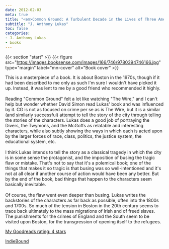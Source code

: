 ```yaml
---
date: 2012-02-03
meta: true
title: "<em>Common Ground: A Turbulent Decade in the Lives of Three American Families</em>"
subtitle: "J. Anthony Lukas"
toc: false
categories:
- J. Anthony Lukas
- books
---
```


{{< section "start" >}}
{{< figure src="https://images.booksense.com/images/166/746/9780394746166.jpg" type="margin" label="mn-cover" alt="Book cover" >}}

This is a masterpiece of a book. It is about Boston in the 1970s, though if it had been described to me only as such I'm sure I wouldn't have picked it up. Instead, it was lent to me by a good friend who recommended it highly.<br /><br />Reading "Common Ground" felt a lot like watching "The Wire," and I can't help but wonder whether David Simon read Lukas' book and was influenced by it. CG is not as focused on crime per se as is The Wire, but it is a similar (and similarly successful) attempt to tell the story of the city through telling the stories of the characters. Lukas does a good job of portraying the Divers, the Twymons, and the McGoffs as relatable and interesting characters, while also subtly showing the ways in which each is acted upon by the larger forces of race, class, politics, the justice system, the educational system, etc. <br /><br />I think Lukas intends to tell the story as a classical tragedy in which the city is in some sense the protagonist, and the imposition of busing the tragic flaw or mistake. That's not to say that it's a polemical book; one of the things that makes it so tragic is that busing was so well-intentioned and it's not at all clear if another course of action would have been any better. But by the end of the book, bad things that happen to the characters seem basically inevitable. <br /><br />Of course, the flaw went even deeper than busing. Lukas writes the backstories of the characters as far back as possible, often into the 1800s and 1700s. So much of the tension in Boston in the 20th century seems to trace back ultimately to the mass migrations of Irish and of freed slaves. The punishments for the crimes of England and the South seem to be visited upon Boston, for the transgression of opening itself to the refugees.

[My Goodreads rating: 4 stars](https://www.goodreads.com/review/show/261951720)  

[IndieBound](https://www.indiebound.org/book/9780394746166)
